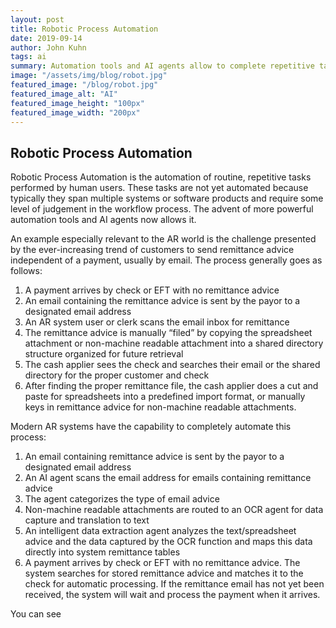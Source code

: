 ```yaml
---
layout: post
title: Robotic Process Automation 
date: 2019-09-14
author: John Kuhn
tags: ai
summary: Automation tools and AI agents allow to complete repetitive tasks performed by cash appliers
image: "/assets/img/blog/robot.jpg"
featured_image: "/blog/robot.jpg"
featured_image_alt: "AI"
featured_image_height: "100px"
featured_image_width: "200px"
---
```

##  Robotic Process Automation 

Robotic Process Automation is the automation of routine, repetitive tasks performed by human users.  These tasks are not yet automated because typically they span multiple systems or software products and require some level of judgement in the workflow process.   The advent of more powerful automation tools and AI agents now allows it. 

An example especially relevant to the AR world is the challenge presented by the ever-increasing trend of customers to send remittance advice independent of a payment, usually by email.  The process generally goes as follows: 

1. A payment arrives by check or EFT with no remittance advice 
2. An email containing the remittance advice is sent by the payor to a designated email address 
3. An AR system user or clerk scans the email inbox for remittance 
4. The remittance advice is manually “filed” by copying the spreadsheet attachment or non-machine readable attachment into a shared directory structure organized for future retrieval 
5. The cash applier sees the check and searches their email or the shared directory for the proper customer and check 
6. After finding the proper remittance file, the cash applier does a cut and paste for spreadsheets into a predefined import format, or manually keys in remittance advice for non-machine readable attachments. 


Modern AR systems have the capability to completely automate this process: 

1. An email containing remittance advice is sent by the payor to a designated email address 
2. An AI agent scans the email address for emails containing remittance advice 
3. The agent categorizes the type of email advice 
4. Non-machine readable attachments are routed to an OCR agent for data capture and translation to text 
5. An intelligent data extraction agent analyzes the text/spreadsheet advice and the data captured by the OCR function and maps this data directly into system remittance tables  
6. A payment arrives by check or EFT with no remittance advice.  The system searches for stored remittance advice and matches it to the check for automatic processing.  If the remittance email has not yet been received, the system will wait and process the payment when it arrives. 

You can see  

 
 

 

 

 

 